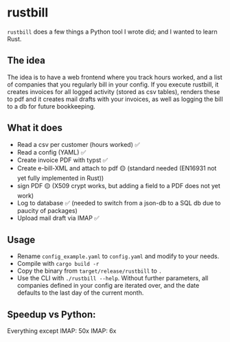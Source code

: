 # rustbill
`rustbill` does a few things a Python tool I wrote did; and I wanted to learn Rust. 

## The idea
The idea is to have a web frontend where you track hours worked, and a list of companies that you regularly bill in your config. If you execute rustbill, it creates invoices for all logged activity (stored as csv tables), renders these to pdf and it creates mail drafts with your invoices, as well as logging the bill to a db for future bookkeeping.

## What it does
- Read a csv per customer (hours worked) ✅
- Read a config (YAML) ✅
- Create invoice PDF with typst ✅
- Create e-bill-XML and attach to pdf 🟡 (standard needed (EN16931 not yet fully implemented in Rust))
- sign PDF 🟡 (X509 crypt works, but adding a field to a PDF does not yet work)
- Log to database ✅ (needed to switch from a json-db to a SQL db due to paucity of packages)
- Upload mail draft via IMAP ✅

## Usage
- Rename `config_example.yaml` to `config.yaml` and modify to your needs.
- Compile with `cargo build -r`
- Copy the binary from `target/release/rustbill` to `.`
- Use the CLI with `./rustbill --help`. Without further parameters, all companies defined in your config are iterated over, and the date defaults to the last day of the current month.

## Speedup vs Python:

Everything except IMAP: 50x
IMAP: 6x
